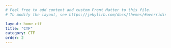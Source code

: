 ```yaml
---
# Feel free to add content and custom Front Matter to this file.
# To modify the layout, see https://jekyllrb.com/docs/themes/#overriding-theme-defaults

layout: home-ctf
title: "CTF" 
category: CTF
order: 2
---
```

